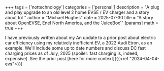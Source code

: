 +++
tags = ['nottechnology']
categories = ['personal']
description = "A plug and play upgrade to an old level 2 home EVSE / EV charger and a story about IoT"
author = "Michael Hughes"
date = 2025-07-30
title = "A story about OpenEVSE, Enel North America, and the 'JuiceBox'"
[params]
    math = true
+++

I have previously written about my An update to a prior post about electric car efficiency using my relatively inefficient EV, a 2022 Audi Etron, as an example. We'll include some up to date numbers and discuss DC fast charging prices as of July, 2025 (spoiler: fast charging is, indeed, expensive). See the prior post [here for more context]({{<ref "2024-04-04-evs">}}) 

<!--more-->

